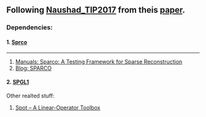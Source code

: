 ## Following [Naushad_TIP2017](https://in.mathworks.com/matlabcentral/fileexchange/62713-naushad_tip2017) from theis [paper](https://doi.org/10.1109/TIP.2017.2700719).

### Dependencies:
#### 1. [Sprco](https://github.com/MPF-Optimization-Laboratory/Sparco)

****
1. [Manuals: Sparco: A Testing Framework for Sparse Reconstruction](https://personal.math.ubc.ca/~oyilmaz/preprints/sparco.pdf)
2. [Blog: SPARCO
](https://friedlander.io/software/sparco/)

#### 2. [SPGL1](https://friedlander.io/spgl1/)


Other realted stuff:
1. [Spot – A Linear-Operator Toolbox](http://www.cs.ubc.ca/labs/scl/spot/)
